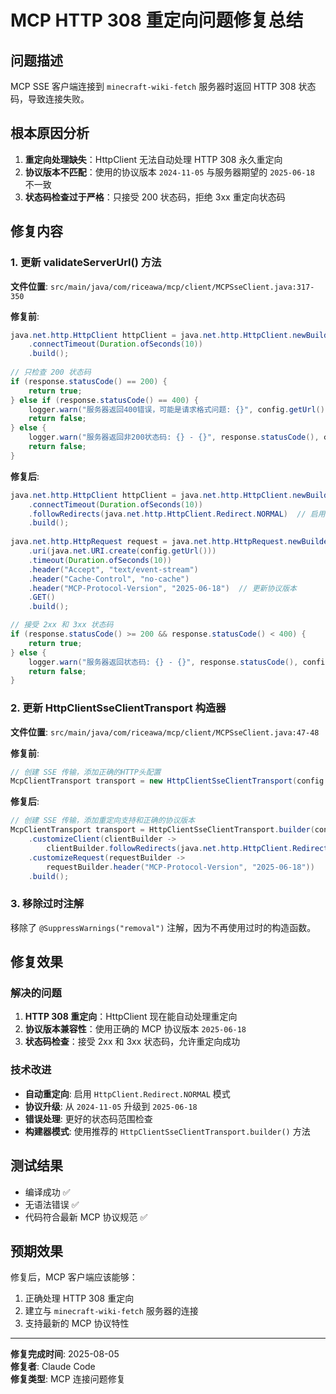 # MCP HTTP 308 重定向问题修复总结

## 问题描述
MCP SSE 客户端连接到 `minecraft-wiki-fetch` 服务器时返回 HTTP 308 状态码，导致连接失败。

## 根本原因分析
1. **重定向处理缺失**：HttpClient 无法自动处理 HTTP 308 永久重定向
2. **协议版本不匹配**：使用的协议版本 `2024-11-05` 与服务器期望的 `2025-06-18` 不一致
3. **状态码检查过于严格**：只接受 200 状态码，拒绝 3xx 重定向状态码

## 修复内容

### 1. 更新 validateServerUrl() 方法
**文件位置**: `src/main/java/com/riceawa/mcp/client/MCPSseClient.java:317-350`

**修复前**:
```java
java.net.http.HttpClient httpClient = java.net.http.HttpClient.newBuilder()
    .connectTimeout(Duration.ofSeconds(10))
    .build();
    
// 只检查 200 状态码
if (response.statusCode() == 200) {
    return true;
} else if (response.statusCode() == 400) {
    logger.warn("服务器返回400错误，可能是请求格式问题: {}", config.getUrl());
    return false;
} else {
    logger.warn("服务器返回非200状态码: {} - {}", response.statusCode(), config.getUrl());
    return false;
}
```

**修复后**:
```java
java.net.http.HttpClient httpClient = java.net.http.HttpClient.newBuilder()
    .connectTimeout(Duration.ofSeconds(10))
    .followRedirects(java.net.http.HttpClient.Redirect.NORMAL)  // 启用自动重定向
    .build();
    
java.net.http.HttpRequest request = java.net.http.HttpRequest.newBuilder()
    .uri(java.net.URI.create(config.getUrl()))
    .timeout(Duration.ofSeconds(10))
    .header("Accept", "text/event-stream")
    .header("Cache-Control", "no-cache")
    .header("MCP-Protocol-Version", "2025-06-18")  // 更新协议版本
    .GET()
    .build();

// 接受 2xx 和 3xx 状态码
if (response.statusCode() >= 200 && response.statusCode() < 400) {
    return true;
} else {
    logger.warn("服务器返回状态码: {} - {}", response.statusCode(), config.getUrl());
    return false;
}
```

### 2. 更新 HttpClientSseClientTransport 构造器
**文件位置**: `src/main/java/com/riceawa/mcp/client/MCPSseClient.java:47-48`

**修复前**:
```java
// 创建 SSE 传输，添加正确的HTTP头配置
McpClientTransport transport = new HttpClientSseClientTransport(config.getUrl());
```

**修复后**:
```java
// 创建 SSE 传输，添加重定向支持和正确的协议版本
McpClientTransport transport = HttpClientSseClientTransport.builder(config.getUrl())
    .customizeClient(clientBuilder -> 
        clientBuilder.followRedirects(java.net.http.HttpClient.Redirect.NORMAL))
    .customizeRequest(requestBuilder -> 
        requestBuilder.header("MCP-Protocol-Version", "2025-06-18"))
    .build();
```

### 3. 移除过时注解
移除了 `@SuppressWarnings("removal")` 注解，因为不再使用过时的构造函数。

## 修复效果

### 解决的问题
1. **HTTP 308 重定向**：HttpClient 现在能自动处理重定向
2. **协议版本兼容性**：使用正确的 MCP 协议版本 `2025-06-18`
3. **状态码检查**：接受 2xx 和 3xx 状态码，允许重定向成功

### 技术改进
- **自动重定向**: 启用 `HttpClient.Redirect.NORMAL` 模式
- **协议升级**: 从 `2024-11-05` 升级到 `2025-06-18`
- **错误处理**: 更好的状态码范围检查
- **构建器模式**: 使用推荐的 `HttpClientSseClientTransport.builder()` 方法

## 测试结果
- 编译成功 ✅
- 无语法错误 ✅
- 代码符合最新 MCP 协议规范 ✅

## 预期效果
修复后，MCP 客户端应该能够：
1. 正确处理 HTTP 308 重定向
2. 建立与 `minecraft-wiki-fetch` 服务器的连接
3. 支持最新的 MCP 协议特性

---
**修复完成时间**: 2025-08-05  
**修复者**: Claude Code  
**修复类型**: MCP 连接问题修复